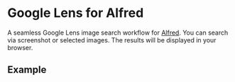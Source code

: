 # Google Lens for Alfred

A seamless Google Lens image search workflow for [Alfred](https://alfred.app/). You can search via screenshot or selected images. The results will be displayed in your browser.

## Example
